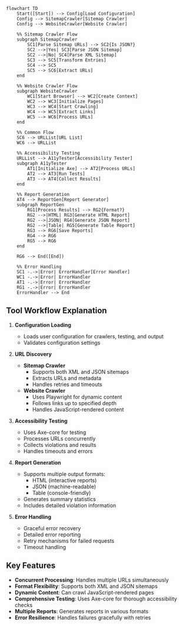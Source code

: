 ```mermaid
flowchart TD
    Start([Start]) --> Config[Load Configuration]
    Config --> SitemapCrawler[Sitemap Crawler]
    Config --> WebsiteCrawler[Website Crawler]

    %% Sitemap Crawler Flow
    subgraph SitemapCrawler
        SC1[Parse Sitemap URLs] --> SC2{Is JSON?}
        SC2 -->|Yes| SC3[Parse JSON Sitemap]
        SC2 -->|No| SC4[Parse XML Sitemap]
        SC3 --> SC5[Transform Entries]
        SC4 --> SC5
        SC5 --> SC6[Extract URLs]
    end

    %% Website Crawler Flow
    subgraph WebsiteCrawler
        WC1[Start Browser] --> WC2[Create Context]
        WC2 --> WC3[Initialize Pages]
        WC3 --> WC4[Start Crawling]
        WC4 --> WC5[Extract Links]
        WC5 --> WC6[Process URLs]
    end

    %% Common Flow
    SC6 --> URLList[URL List]
    WC6 --> URLList

    %% Accessibility Testing
    URLList --> A11yTester[Accessibility Tester]
    subgraph A11yTester
        AT1[Initialize Axe] --> AT2[Process URLs]
        AT2 --> AT3[Run Tests]
        AT3 --> AT4[Collect Results]
    end

    %% Report Generation
    AT4 --> ReportGen[Report Generator]
    subgraph ReportGen
        RG1[Process Results] --> RG2{Format?}
        RG2 -->|HTML| RG3[Generate HTML Report]
        RG2 -->|JSON| RG4[Generate JSON Report]
        RG2 -->|Table| RG5[Generate Table Report]
        RG3 --> RG6[Save Reports]
        RG4 --> RG6
        RG5 --> RG6
    end

    RG6 --> End([End])

    %% Error Handling
    SC1 -.->|Error| ErrorHandler[Error Handler]
    WC1 -.->|Error| ErrorHandler
    AT1 -.->|Error| ErrorHandler
    RG1 -.->|Error| ErrorHandler
    ErrorHandler --> End
```

## Tool Workflow Explanation

1. **Configuration Loading**

   - Loads user configuration for crawlers, testing, and output
   - Validates configuration settings

2. **URL Discovery**

   - **Sitemap Crawler**
     - Supports both XML and JSON sitemaps
     - Extracts URLs and metadata
     - Handles retries and timeouts
   - **Website Crawler**
     - Uses Playwright for dynamic content
     - Follows links up to specified depth
     - Handles JavaScript-rendered content

3. **Accessibility Testing**

   - Uses Axe-core for testing
   - Processes URLs concurrently
   - Collects violations and results
   - Handles timeouts and errors

4. **Report Generation**

   - Supports multiple output formats:
     - HTML (interactive reports)
     - JSON (machine-readable)
     - Table (console-friendly)
   - Generates summary statistics
   - Includes detailed violation information

5. **Error Handling**
   - Graceful error recovery
   - Detailed error reporting
   - Retry mechanisms for failed requests
   - Timeout handling

## Key Features

- **Concurrent Processing**: Handles multiple URLs simultaneously
- **Format Flexibility**: Supports both XML and JSON sitemaps
- **Dynamic Content**: Can crawl JavaScript-rendered pages
- **Comprehensive Testing**: Uses Axe-core for thorough accessibility checks
- **Multiple Reports**: Generates reports in various formats
- **Error Resilience**: Handles failures gracefully with retries

